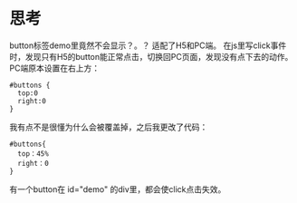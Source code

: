 # 思考
button标签demo里竟然不会显示？。？
适配了H5和PC端。
在js里写click事件时，发现只有H5的button能正常点击，切换回PC页面，发现没有点下去的动作。
PC端原本设置在右上方：
```
#buttons {
  top:0
  right:0
}
```
我有点不是很懂为什么会被覆盖掉，之后我更改了代码：
```
#buttons{
  top：45%
  right：0
}
```
有一个button在 id="demo" 的div里，都会使click点击失效。
